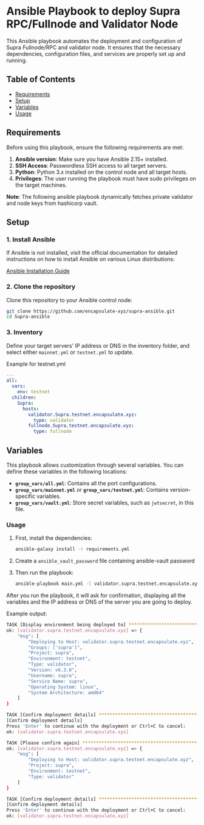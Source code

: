 # Ansible Playbook to deploy Supra RPC/Fullnode and Validator Node 

This Ansible playbook automates the deployment and configuration of Supra Fullnode/RPC and validator node. It ensures that the necessary dependencies, configuration files, and services are properly set up and running.

## Table of Contents

- [Requirements](#requirements)
- [Setup](#setup)
- [Variables](#variables)
- [Usage](#usage)

## Requirements

Before using this playbook, ensure the following requirements are met:

1. **Ansible version**: Make sure you have Ansible 2.15+ installed.
2. **SSH Access**: Passwordless SSH access to all target servers.
3. **Python**: Python 3.x installed on the control node and all target hosts.
4. **Privileges**: The user running the playbook must have sudo privileges on the target machines.

**Note**: The following ansible playbook dynamically fetches private validator and node keys from hashicorp vault. 

## Setup

### 1. Install Ansible

If Ansible is not installed, visit the official documentation for detailed instructions on how to install Ansible on various Linux distributions:

[Ansible Installation Guide](https://docs.ansible.com/ansible/latest/installation_guide/installation_distros.html)


### 2. Clone the repository

Clone this repository to your Ansible control node:

```bash
git clone https://github.com/encapsulate-xyz/supra-ansible.git
cd Supra-ansible
```

### 3. Inventory

Define your target servers' IP address or DNS in the inventory folder, and select either `mainnet.yml` or `testnet.yml` to update.

Example for testnet.yml

```yaml
---
all:
  vars:
    env: testnet
  children:
    Supra:
      hosts:
        validator.Supra.testnet.encapsulate.xyz:
          type: validator
        fullnode.Supra.testnet.encapsulate.xyz:
          type: fullnode
```

## Variables

This playbook allows customization through several variables. You can define these variables in the following locations:

- **`group_vars/all.yml`**: Contains all the port configurations.
- **`group_vars/mainnet.yml`** or **`group_vars/testnet.yml`**: Contains version-specific variables.
- **`group_vars/vault.yml`**: Store secret variables, such as `jwtsecret`, in this file.



### Usage

1. First, install the dependencies:

   ```bash
   ansible-galaxy install -r requirements.yml
   ```

2. Create a `ansible_vault_password` file containing ansible-vault password

3. Then run the playbook:

    ```bash
    ansible-playbook main.yml -l validator.supra.testnet.encapsulate.xyz
    ```

After you run the playbook, it will ask for confirmation, displaying all the variables and the IP address or DNS of the server you are going to deploy.

Example output:

```bash
TASK [Display environment being deployed to] ***************************************************************************************************
ok: [validator.supra.testnet.encapsulate.xyz] => {
    "msg": [
        "Deploying to Host: validator.supra.testnet.encapsulate.xyz",
        "Groups: ['supra']",
        "Project: supra",
        "Environment: testnet",
        "Type: validator",
        "Version: v6.3.0",
        "Username: supra",
        "Service Name: supra",
        "Operating System: linux",
        "System Architecture: amd64"
    ]
}

TASK [Confirm deployment details] **************************************************************************************************************
[Confirm deployment details]
Press 'Enter' to continue with the deployment or Ctrl+C to cancel:
ok: [validator.supra.testnet.encapsulate.xyz]

TASK [Please confirm again] ********************************************************************************************************************
ok: [validator.supra.testnet.encapsulate.xyz] => {
    "msg": [
        "Deploying to Host: validator.supra.testnet.encapsulate.xyz",
        "Project: supra",
        "Environment: testnet",
        "Type: validator"
    ]
}

TASK [Confirm deployment details] **************************************************************************************************************
[Confirm deployment details]
Press 'Enter' to continue with the deployment or Ctrl+C to cancel:
ok: [validator.supra.testnet.encapsulate.xyz]
```
